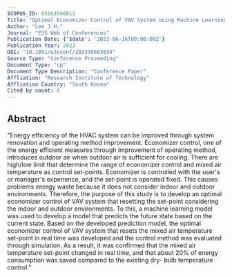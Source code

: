 ```yaml
---
SCOPUS_ID: 85164508013
Title: "Optimal Economizer Control of VAV System using Machine Learning"
Author: "Lee J.H."
Journal: "E3S Web of Conferences"
Publication Date: {'$date': '2023-06-16T00:00:00Z'}
Publication Year: 2023
DOI: "10.1051/e3sconf/202339603034"
Source Type: "Conference Proceeding"
Document Type: "cp"
Document Type Description: "Conference Paper"
Affliation: "Research Institute of Technology"
Affliation Country: "South Korea"
Cited by count: 0
---
```


## Abstract
"Energy efficiency of the HVAC system can be improved through system renovation and operating method improvement. Economizer control, one of the energy efficient measures through improvement of operating method, introduces outdoor air when outdoor air is sufficient for cooling. There are high/low limit that determine the range of economizer control and mixed air temperature as control set-points. Economizer is controlled with the user's or manager's experience, and the set-point is operated fixed. This causes problems energy waste because it does not consider indoor and outdoor environments. Therefore, the purpose of this study is to develop an optimal economizer control of VAV system that resetting the set-point considering the indoor and outdoor environments. To this, a machine learning model was used to develop a model that predicts the future state based on the current state. Based on the developed prediction model, the optimal economizer control of VAV system that resets the mixed air temperature set-point in real time was developed and the control method was evaluated through simulation. As a result, it was confirmed that the mixed air temperature set-point changed in real time, and that about 20% of energy consumption was saved compared to the existing dry- bulb temperature control."
